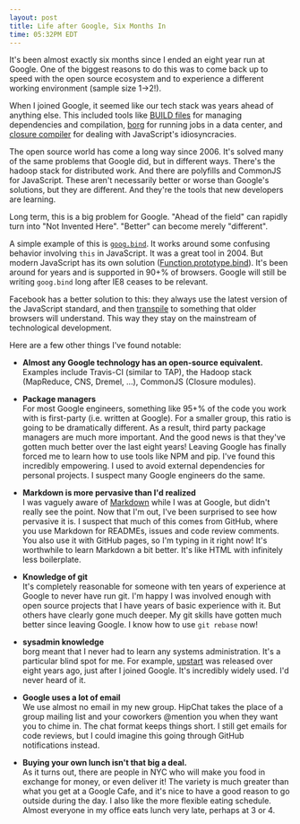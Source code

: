 ```yaml
---
layout: post
title: Life after Google, Six Months In
time: 05:32PM EDT
---
```


It's been almost exactly six months since I ended an eight year run at Google.
One of the biggest reasons to do this was to come back up to speed with the
open source ecosystem and to experience a different working environment (sample size 1→2!).

When I joined Google, it seemed like our tech stack was years ahead of anything
else. This included tools like [BUILD files][1] for managing dependencies and
compilation, [borg][2] for running jobs in a data center, and [closure
compiler][3] for dealing with JavaScript's idiosyncracies.

The open source world has come a long way since 2006. It's solved many of the
same problems that Google did, but in different ways. There's the hadoop stack
for distributed work. And there are polyfills and CommonJS for JavaScript.
These aren't necessarily better or worse than Google's solutions, but they are
different. And they're the tools that new developers are learning.

Long term, this is a big problem for Google. "Ahead of the field" can rapidly
turn into "Not Invented Here". "Better" can become merely "different".

A simple example of this is [`goog.bind`][4]. It works around some confusing
behavior involving `this` in JavaScript. It was a great tool in 2004. But
modern JavaScript has its own solution ([Function.prototype.bind][5]).  It's
been around for years and is supported in 90+% of browsers. Google will still
be writing `goog.bind` long after IE8 ceases to be relevant.

Facebook has a better solution to this: they always use the latest version of
the JavaScript standard, and then [transpile][6] to something that older
browsers will understand. This way they stay on the mainstream of technological
development.

Here are a few other things I've found notable:

- **Almost any Google technology has an open-source equivalent.**<br>
  Examples include Travis-CI (similar to TAP), the Hadoop stack (MapReduce,
  CNS, Dremel, …), CommonJS (Closure modules).

- **Package managers**<br>
  For most Google engineers, something like 95+% of the code you work with is
  first-party (i.e. written at Google). For a smaller group, this ratio is
  going to be dramatically different. As a result, third party package managers
  are much more important. And the good news is that they've gotten much better
  over the last eight years! Leaving Google has finally forced me to learn how
  to use tools like NPM and pip. I've found this incredibly empowering. I used
  to avoid external dependencies for personal projects. I suspect many Google
  engineers do the same.

- **Markdown is more pervasive than I'd realized**<br>
  I was vaguely aware of [Markdown][8] while I was at Google, but didn't really see
  the point. Now that I'm out, I've been surprised to see how pervasive it is.
  I suspect that much of this comes from GitHub, where you use Markdown for
  READMEs, issues and code review comments. You also use it with GitHub pages,
  so I'm typing in it right now! It's worthwhile to learn Markdown a bit
  better. It's like HTML with infinitely less boilerplate.

- **Knowledge of git**<br>
  It's completely reasonable for someone with ten years of experience at Google
  to never have run git. I'm happy I was involved enough with open source
  projects that I have years of basic experience with it. But others have
  clearly gone much deeper. My git skills have gotten much better since leaving
  Google. I know how to use `git rebase` now!

- **sysadmin knowledge**<br>
  borg meant that I never had to learn any systems administration. It's a
  particular blind spot for me. For example, [upstart][7] was released over eight
  years ago, just after I joined Google. It's incredibly widely used. I'd never
  heard of it.

- **Google uses a lot of email**<br>
  We use almost no email in my new group. HipChat takes the place of a group
  mailing list and your coworkers @mention you when they want you to chime in.
  The chat format keeps things short. I still get emails for code reviews, but
  I could imagine this going through GitHub notifications instead.

- **Buying your own lunch isn't that big a deal.**<br>
  As it turns out, there are people in NYC who will make you food in exchange
  for money, or even deliver it! The variety is much greater than what you get
  at a Google Cafe, and it's nice to have a good reason to go outside during
  the day. I also like the more flexible eating schedule. Almost everyone in my
  office eats lunch very late, perhaps at 3 or 4.



[1]: http://google-engtools.blogspot.com/2011/08/build-in-cloud-how-build-system-works.html
[2]: http://www.quora.com/What-is-Borg-at-Google
[3]: https://developers.google.com/closure/compiler/
[4]: http://docs.closure-library.googlecode.com/git/namespace_goog.html
[5]: https://developer.mozilla.org/en-US/docs/Web/JavaScript/Reference/Global_Objects/Function/bind
[6]: https://github.com/facebook/jstransform
[7]: http://upstart.ubuntu.com/
[8]: http://daringfireball.net/projects/markdown/

